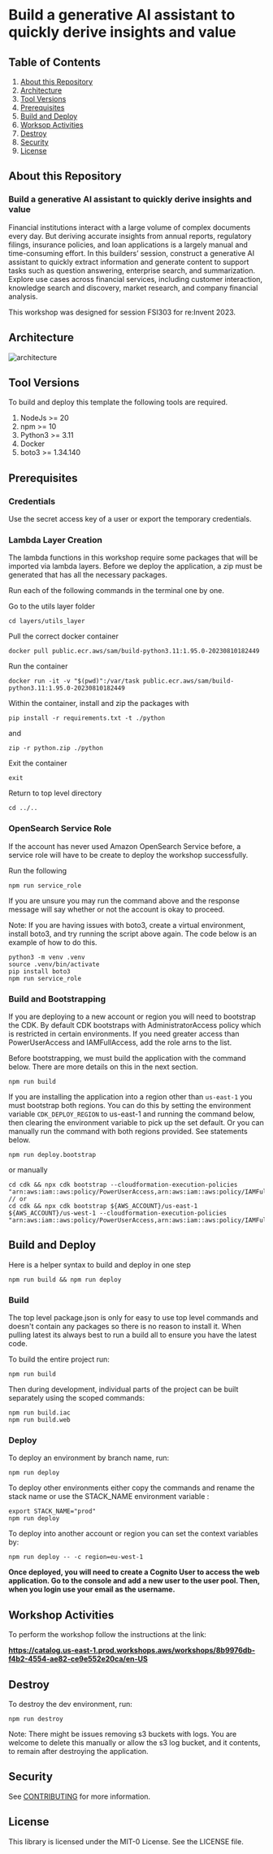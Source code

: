
# Build a generative AI assistant to quickly derive insights and value

## Table of Contents
1. [About this Repository](#About)
2. [Architecture](#Learning)
3. [Tool Versions](#Versions)
4. [Prerequisites](#Prerequisites)
5. [Build and Deploy](#Build_Deploy)
6. [Worksop Activities](#Workshop)
7. [Destroy](#Destroy)
8. [Security](#Security)
9. [License](#License)

## About this Repository <a name="About"></a>

### Build a generative AI assistant to quickly derive insights and value

Financial institutions interact with a large volume of complex documents every day. But deriving accurate insights from annual reports, regulatory filings, insurance policies, and loan applications is a largely manual and time-consuming effort. In this builders’ session, construct a generative AI assistant to quickly extract information and generate content to support tasks such as question answering, enterprise search, and summarization. Explore use cases across financial services, including customer interaction, knowledge search and discovery, market research, and company financial analysis. 

This workshop was designed for session FSI303 for re:Invent 2023.

## Architecture <a name="Architecture"></a>

![architecture](architecture.png)

## Tool Versions <a name="Versions"></a>

To build and deploy this template the following tools are required.

1. NodeJs >= 20
2. npm >= 10
3. Python3 >= 3.11
4. Docker
5. boto3 >= 1.34.140

## Prerequisites <a name="Prerequisites"></a>

### Credentials

Use the secret access key of a user or export the temporary credentials.

### Lambda Layer Creation

The lambda functions in this workshop require some packages that will be imported via lambda layers. Before we deploy the application, a zip must be generated that has all the necessary packages.

Run each of the following commands in the terminal one by one.

Go to the utils layer folder
```
cd layers/utils_layer
```
Pull the correct docker container
```
docker pull public.ecr.aws/sam/build-python3.11:1.95.0-20230810182449
```
Run the container
```
docker run -it -v "$(pwd)":/var/task public.ecr.aws/sam/build-python3.11:1.95.0-20230810182449
```
Within the container, install and zip the packages with 
```
pip install -r requirements.txt -t ./python
```
and
```
zip -r python.zip ./python
```
Exit the container
```
exit
```
Return to top level directory
```
cd ../..
```

### OpenSearch Service Role

If the account has never used Amazon OpenSearch Service before, a service role will have to be create to deploy the workshop successfully. 

Run the following
```
npm run service_role
```
If you are unsure you may run the command above and the response message will say whether or not the account is okay to proceed.

Note: If you are having issues with boto3, create a virtual environment, install boto3, and try running the script above again. The code below is an example of how to do this.

```
python3 -m venv .venv
source .venv/bin/activate
pip install boto3
npm run service_role
```

### Build and Bootstrapping

If you are deploying to a new account or region you will need to bootstrap the CDK.  By default CDK bootstraps with AdministratorAccess policy which is restricted in certain environments.  If you need greater access than PowerUserAccess and IAMFullAccess, add the role arns to the list.

Before bootstrapping, we must build the application with the command below. There are more details on this in the next section.
```
npm run build
```

If you are installing the application into a region other than `us-east-1` you must bootstrap both regions.  You can do this by setting the environment variable `CDK_DEPLOY_REGION` to us-east-1 and running the command below, then clearing the environment variable to pick up the set default.  Or you can manually run the command with both regions provided.  See statements below.

```
npm run deploy.bootstrap
```

or manually

```
cd cdk && npx cdk bootstrap --cloudformation-execution-policies "arn:aws:iam::aws:policy/PowerUserAccess,arn:aws:iam::aws:policy/IAMFullAccess"
// or
cd cdk && npx cdk bootstrap ${AWS_ACCOUNT}/us-east-1 ${AWS_ACCOUNT}/us-west-1 --cloudformation-execution-policies "arn:aws:iam::aws:policy/PowerUserAccess,arn:aws:iam::aws:policy/IAMFullAccess"
```

## Build and Deploy <a name="Build_Deploy"></a>

Here is a helper syntax to build and deploy in one step

```
npm run build && npm run deploy
```

### Build 

The top level package.json is only for easy to use top level commands and doesn't contain any packages so there is no reason to install it.  When pulling latest its always best to run a build all to ensure you have the latest code. 

To build the entire project run:

```
npm run build
```

Then during development, individual parts of the project can be built separately using the scoped commands:

```
npm run build.iac
npm run build.web
```

### Deploy

To deploy an environment by branch name, run:

```
npm run deploy
```

To deploy other environments either copy the commands and rename the stack name or use the STACK_NAME environment variable :

```
export STACK_NAME="prod"
npm run deploy
```

To deploy into another account or region you can set the context variables by:

```
npm run deploy -- -c region=eu-west-1
```

**Once deployed, you will need to create a Cognito User to access the web application. Go to the console and add a new user to the user pool. Then, when you login use your email as the username.**


## Workshop Activities <a name="Workshop"></a>

To perform the workshop follow the instructions at the link:

**https://catalog.us-east-1.prod.workshops.aws/workshops/8b9976db-f4b2-4554-ae82-ce9e552e20ca/en-US**


## Destroy <a name="Destory"></a>

To destroy the dev environment, run:

```
npm run destroy
```

Note: There might be issues removing s3 buckets with logs. You are welcome to delete this manually or allow the s3 log bucket, and it contents, to remain after destroying the application.


## Security <a name="Security"></a>

See [CONTRIBUTING](CONTRIBUTING.md#security-issue-notifications) for more information.


## License <a name="License"></a>

This library is licensed under the MIT-0 License. See the LICENSE file.

